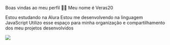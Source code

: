 Boas vindas ao meu perfil 💙💙
Meu nome é Veras20

Estou estudando na Alura
Estou me desenvolvendo na linguagem JavaScript
Utilizo esse espaço para minha organização e compartilhamento dos meu projetos desenvolvidos


![](https://media.tenor.com/Jlg1l2mqmwAAAAAM/moana.gif)
